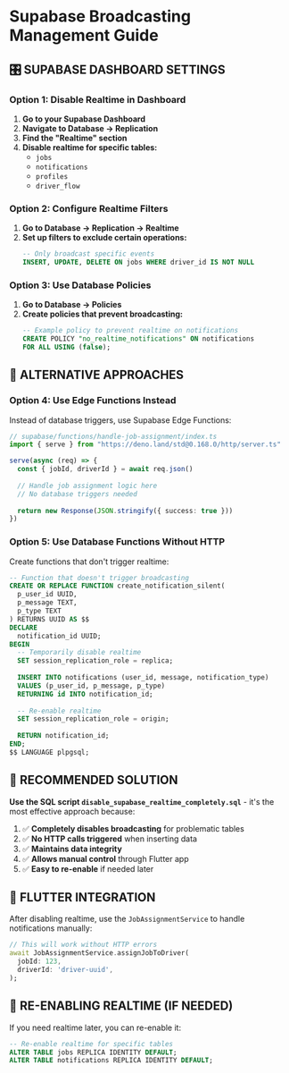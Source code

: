 # Supabase Broadcasting Management Guide

## **🎛️ SUPABASE DASHBOARD SETTINGS**

### **Option 1: Disable Realtime in Dashboard**

1. **Go to your Supabase Dashboard**
2. **Navigate to Database → Replication**
3. **Find the "Realtime" section**
4. **Disable realtime for specific tables:**
   - `jobs`
   - `notifications` 
   - `profiles`
   - `driver_flow`

### **Option 2: Configure Realtime Filters**

1. **Go to Database → Replication → Realtime**
2. **Set up filters to exclude certain operations:**
   ```sql
   -- Only broadcast specific events
   INSERT, UPDATE, DELETE ON jobs WHERE driver_id IS NOT NULL
   ```

### **Option 3: Use Database Policies**

1. **Go to Database → Policies**
2. **Create policies that prevent broadcasting:**
   ```sql
   -- Example policy to prevent realtime on notifications
   CREATE POLICY "no_realtime_notifications" ON notifications
   FOR ALL USING (false);
   ```

## **🔧 ALTERNATIVE APPROACHES**

### **Option 4: Use Edge Functions Instead**

Instead of database triggers, use Supabase Edge Functions:

```typescript
// supabase/functions/handle-job-assignment/index.ts
import { serve } from "https://deno.land/std@0.168.0/http/server.ts"

serve(async (req) => {
  const { jobId, driverId } = await req.json()
  
  // Handle job assignment logic here
  // No database triggers needed
  
  return new Response(JSON.stringify({ success: true }))
})
```

### **Option 5: Use Database Functions Without HTTP**

Create functions that don't trigger realtime:

```sql
-- Function that doesn't trigger broadcasting
CREATE OR REPLACE FUNCTION create_notification_silent(
  p_user_id UUID,
  p_message TEXT,
  p_type TEXT
) RETURNS UUID AS $$
DECLARE
  notification_id UUID;
BEGIN
  -- Temporarily disable realtime
  SET session_replication_role = replica;
  
  INSERT INTO notifications (user_id, message, notification_type)
  VALUES (p_user_id, p_message, p_type)
  RETURNING id INTO notification_id;
  
  -- Re-enable realtime
  SET session_replication_role = origin;
  
  RETURN notification_id;
END;
$$ LANGUAGE plpgsql;
```

## **🎯 RECOMMENDED SOLUTION**

**Use the SQL script `disable_supabase_realtime_completely.sql`** - it's the most effective approach because:

1. ✅ **Completely disables broadcasting** for problematic tables
2. ✅ **No HTTP calls triggered** when inserting data
3. ✅ **Maintains data integrity** 
4. ✅ **Allows manual control** through Flutter app
5. ✅ **Easy to re-enable** if needed later

## **📱 FLUTTER INTEGRATION**

After disabling realtime, use the `JobAssignmentService` to handle notifications manually:

```dart
// This will work without HTTP errors
await JobAssignmentService.assignJobToDriver(
  jobId: 123,
  driverId: 'driver-uuid',
);
```

## **🔄 RE-ENABLING REALTIME (IF NEEDED)**

If you need realtime later, you can re-enable it:

```sql
-- Re-enable realtime for specific tables
ALTER TABLE jobs REPLICA IDENTITY DEFAULT;
ALTER TABLE notifications REPLICA IDENTITY DEFAULT;
```
